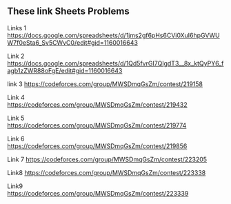 ## These link Sheets Problems

Links 1
https://docs.google.com/spreadsheets/d/1jms2gf6pHs6CVi0XuI6hpGVWUW7f0eSta6_Sv5CWvC0/edit#gid=1160016643

Link 2
https://docs.google.com/spreadsheets/d/1Qd5fvrGI7QlgdT3__8x_ktQyPY6_fagb1zZWR88oFgE/edit#gid=1160016643

link 3 
https://codeforces.com/group/MWSDmqGsZm/contest/219158

Link 4      
https://codeforces.com/group/MWSDmqGsZm/contest/219432

Link 5            
https://codeforces.com/group/MWSDmqGsZm/contest/219774

Link 6        
https://codeforces.com/group/MWSDmqGsZm/contest/219856

Link 7
https://codeforces.com/group/MWSDmqGsZm/contest/223205

Link8
https://codeforces.com/group/MWSDmqGsZm/contest/223338

Link9  
https://codeforces.com/group/MWSDmqGsZm/contest/223339
